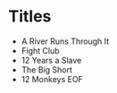 # Titles
 
- A River Runs Through It
- Fight Club
- 12 Years a Slave
- The Big Short
- 12 Monkeys
EOF
